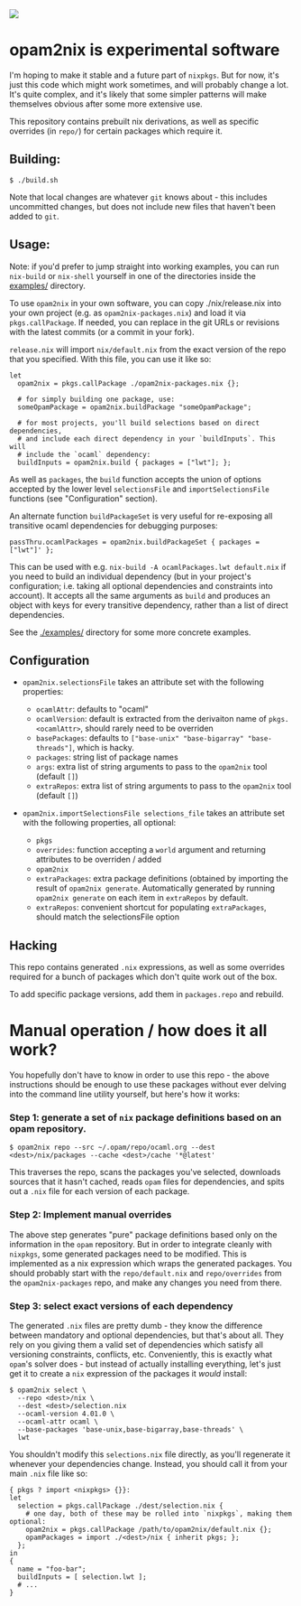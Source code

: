 <img src="http://gfxmonk.net/dist/status/project/opam2nix.png">

# opam2nix is experimental software

I'm hoping to make it stable and a future part of `nixpkgs`. But for now, it's just this code which might work sometimes, and will probably change a lot. It's quite complex, and it's likely that some simpler patterns will make themselves obvious after some more extensive use.

This repository contains prebuilt nix derivations, as well as specific overrides (in `repo/`) for certain packages which require it.

## Building:

    $ ./build.sh

Note that local changes are whatever `git` knows about - this includes uncommitted changes, but does not include new files that haven't been added to `git`.

## Usage:

Note: if you'd prefer to jump straight into working examples, you can run `nix-build` or `nix-shell` yourself in one of the directories inside the [examples/](examples/) directory.

To use `opam2nix` in your own software, you can copy ./nix/release.nix into your own project (e.g. as `opam2nix-packages.nix`) and load it via `pkgs.callPackage`. If needed, you can replace in the git URLs or revisions with the latest commits (or a commit in your fork).

`release.nix` will import `nix/default.nix` from the exact version of the repo that you specified. With this file, you can use it like so:

    let
      opam2nix = pkgs.callPackage ./opam2nix-packages.nix {};

      # for simply building one package, use:
      someOpamPackage = opam2nix.buildPackage "someOpamPackage";

      # for most projects, you'll build selections based on direct dependencies,
      # and include each direct dependency in your `buildInputs`. This will
      # include the `ocaml` dependency:
      buildInputs = opam2nix.build { packages = ["lwt"]; };

As well as `packages`, the `build` function accepts the union of options
accepted by the lower level `selectionsFile` and `importSelectionsFile` functions (see "Configuration" section).

An alternate function `buildPackageSet` is very useful for re-exposing all transitive ocaml dependencies for debugging purposes:

    passThru.ocamlPackages = opam2nix.buildPackageSet { packages = ["lwt"]' };

This can be used with e.g. `nix-build -A ocamlPackages.lwt default.nix` if you need to build an individual dependency (but in your project's configuration; i.e. taking all optional dependencies and constraints into account). It accepts all the same arguments as `build` and produces an object with keys for every transitive dependency, rather than a list of direct dependencies.

See the [./examples/](./examples/) directory for some more concrete examples.

## Configuration

 - `opam2nix.selectionsFile` takes an attribute set with the following properties:
    - `ocamlAttr`: defaults to "ocaml"
    - `ocamlVersion`: default is extracted from the derivaiton name of `pkgs.<ocamlAttr>`, should rarely need to be overriden
    - `basePackages`: defaults to `["base-unix" "base-bigarray" "base-threads"]`, which is hacky.
    - `packages`: string list of package names
    - `args`: extra list of string arguments to pass to the `opam2nix` tool (default `[]`)
    - `extraRepos`: extra list of string arguments to pass to the `opam2nix` tool (default `[]`)

 - `opam2nix.importSelectionsFile selections_file` takes an attribute set with the following properties, all optional:
   - `pkgs`
   - `overrides`: function accepting a `world` argument and returning attributes to be overriden / added
   - `opam2nix`
   - `extraPackages`: extra package definitions (obtained by importing the result of `opam2nix generate`. Automatically generated by running `opam2nix generate` on each item in `extraRepos` by default.
   - `extraRepos`: convenient shortcut for populating `extraPackages`, should match the selectionsFile option


## Hacking

This repo contains generated `.nix` expressions, as well as some overrides required for a bunch of packages which don't quite work out of the box.

To add specific package versions, add them in `packages.repo` and rebuild.

# Manual operation / how does it all work?

You hopefully don't have to know in order to use this repo - the above instructions should be enough to use these packages without ever delving into the command line utility yourself, but here's how it works:

### Step 1: generate a set of `nix` package definitions based on an opam repository.

    $ opam2nix repo --src ~/.opam/repo/ocaml.org --dest <dest>/nix/packages --cache <dest>/cache '*@latest'

This traverses the repo, scans the packages you've selected, downloads sources that it hasn't cached, reads `opam` files for dependencies, and spits out a `.nix` file for each version of each package.

### Step 2: Implement manual overrides

The above step generates "pure" package definitions based only on the information in the `opam` repository. But in order to integrate cleanly with `nixpkgs`, some generated packages need to be modified. This is implemented as a nix expression which wraps the generated packages. You should probably start with the `repo/default.nix` and `repo/overrides` from the `opam2nix-packages` repo, and make any changes you need from there.

### Step 3: select exact versions of each dependency

The generated `.nix` files are pretty dumb - they know the difference between mandatory and optional dependencies, but that's about all. They rely on you giving them a valid set of dependencies which satisfy all versioning constraints, conflicts, etc. Conveniently, this is exactly what `opam`'s solver does - but instead of actually installing everything, let's just get it to create a `nix` expression of the packages it _would_ install:

    $ opam2nix select \
      --repo <dest>/nix \
      --dest <dest>/selection.nix
      --ocaml-version 4.01.0 \
      --ocaml-attr ocaml \
      --base-packages 'base-unix,base-bigarray,base-threads' \
      lwt

You shouldn't modify this `selections.nix` file directly, as you'll regenerate it whenever your dependencies change.
Instead, you should call it from your main `.nix` file like so:

    { pkgs ? import <nixpkgs> {}}:
    let
      selection = pkgs.callPackage ./dest/selection.nix {
        # one day, both of these may be rolled into `nixpkgs`, making them optional:
        opam2nix = pkgs.callPackage /path/to/opam2nix/default.nix {};
        opamPackages = import ./<dest>/nix { inherit pkgs; };
      };
    in
    {
      name = "foo-bar";
      buildInputs = [ selection.lwt ];
      # ...
    }

